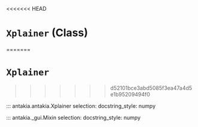 <<<<<<< HEAD
# **`Xplainer`** (Class)
=======
# `Xplainer`
>>>>>>> d52101bce3abd5085f3ea47a4d5e1b95209494f0

::: antakia.antakia.Xplainer
    selection:
      docstring_style: numpy

::: antakia._gui.Mixin
    selection:
      docstring_style: numpy